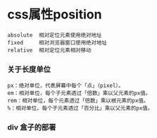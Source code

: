 # css属性position
````text
absolute  相对定位元素使用绝对地址
fixed     相对浏览器窗口使用绝对地址
relative  相对定位元素相对移动
````

### 关于长度单位
```text
px：绝对单位，代表屏幕中每个「点」（pixel）。
em：相对单位，每个子元素透过「倍数」乘以父元素的px值。
rem：相对单位，每个元素透过「倍数」乘以根元素的px值。
%：相对单位，每个子元素透过「百分比」乘以父元素的px值。
```

### div 盒子的部署

